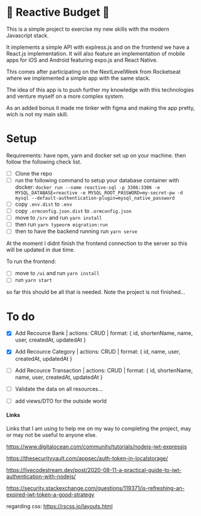 
# :construction: Reactive Budget :construction:

This is a simple project to exercise my new skills with the modern Javascript stack.

It implements a simple API with explress.js and on the frontend we have a React.js implementation. It will also feature an implementation of mobile apps for iOS and Android featuring expo.js and React Native.

This comes after participating on the NextLevelWeek from Rocketseat where we implemented a simple app with the same stack.

The idea of this app is to push further my knowledge with this technologies and venture myself on a more complex system.

As an added bonus it made me tinker with figma and making the app pretty, wich is not my main skill.

# Setup

Requirements: have npm, yarn and docker set up on your machine. then follow the following check list.

- [ ] Clone the repo
- [ ] run the following command to setup your database container with docker: `docker run --name reactive-sql -p 3306:3306 -e MYSQL_DATABASE=reactive -e MYSQL_ROOT_PASSWORD=my-secret-pw -d mysql --default-authentication-plugin=mysql_native_password`
- [ ] copy `.env.dist` to `.env` 
- [ ] copy `.ormconfig.json.dist` to `.ormconfig.json` 
- [ ] move to `/srv` and run `yarn install` 
- [ ] then run `yarn typeorm migration:run`
- [ ] then to have the backend running run `yarn serve`

At the moment I didnt finish the frontend connection to the server so this will be updated in due time.

To run the frontend:
- [ ] move to `/ui` and run `yarn install`
- [ ] run `yarn start`

so far this should be all that is needed. Note the project is not finished... 
 

# To do

- [x] Add Recource Bank | actions: CRUD | format: { id, shortenName, name, user, createdAt, updatedAt }
- [x] Add Recource Category | actions: CRUD | format: { id, name, user, createdAt, updatedAt }
- [ ] Add Recource Transaction | actions: CRUD | format: { id, shortenName, name, user, createdAt, updatedAt }
- [ ] Validate the data on all resources...
- [ ] add views/DTO for the outside world


#### Links 

Links that I am using to help me on my way to completing the project, may or may not be useful to anyone else.

https://www.digitalocean.com/community/tutorials/nodejs-jwt-expressjs

https://thesecurityvault.com/appsec/auth-token-in-localstorage/

https://livecodestream.dev/post/2020-08-11-a-practical-guide-to-jwt-authentication-with-nodejs/

https://security.stackexchange.com/questions/119371/is-refreshing-an-expired-jwt-token-a-good-strategy

regarding css: https://rscss.io/layouts.html



